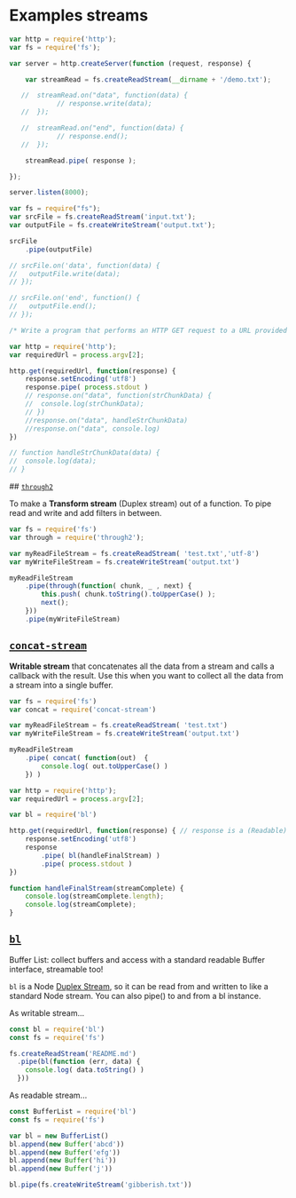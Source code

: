 # Examples streams

```javascript
var http = require('http');
var fs = require('fs');

var server = http.createServer(function (request, response) {

    var streamRead = fs.createReadStream(__dirname + '/demo.txt');

   //  streamRead.on("data", function(data) {
            // response.write(data);
   //  });

   //  streamRead.on("end", function(data) {
            // response.end();
   //  });

    streamRead.pipe( response );

});

server.listen(8000);
```

```javascript
var fs = require("fs");
var srcFile = fs.createReadStream('input.txt');
var outputFile = fs.createWriteStream('output.txt');

srcFile
    .pipe(outputFile)

// srcFile.on('data', function(data) {
//   outputFile.write(data);
// });

// srcFile.on('end', function() {
//   outputFile.end();
// });
```

```javascript
/* Write a program that performs an HTTP GET request to a URL provided to you  as the first command-line argument. Write the String contents of each  "data" event from the response to a new line on the console (stdout).  */

var http = require('http');
var requiredUrl = process.argv[2];

http.get(requiredUrl, function(response) {
    response.setEncoding('utf8')
    response.pipe( process.stdout )
    // response.on("data", function(strChunkData) {
    //  console.log(strChunkData);
    // })
    //response.on("data", handleStrChunkData)
    //response.on("data", console.log)
})

// function handleStrChunkData(data) {
//  console.log(data);
// }
```

## [`through2`](https://www.npmjs.com/package/through2)

To make a **Transform stream** (Duplex stream) out of a function. To pipe read and write and add filters in between.

```javascript
var fs = require('fs')
var through = require('through2');

var myReadFileStream = fs.createReadStream( 'test.txt','utf-8')
var myWriteFileStream = fs.createWriteStream('output.txt')

myReadFileStream
    .pipe(through(function( chunk, _ , next) {
        this.push( chunk.toString().toUpperCase() );
        next();
    }))
    .pipe(myWriteFileStream)
```

## [`concat-stream`](https://www.npmjs.com/package/concat-stream)

**Writable stream** that concatenates all the data from a stream and calls a callback with the result. Use this when you want to collect all the data from a stream into a single buffer.

```javascript
var fs = require('fs')
var concat = require('concat-stream')

var myReadFileStream = fs.createReadStream( 'test.txt')
var myWriteFileStream = fs.createWriteStream('output.txt')

myReadFileStream
    .pipe( concat( function(out)  {
        console.log( out.toUpperCase() )
    }) )
```

```javascript
var http = require('http');
var requiredUrl = process.argv[2];

var bl = require('bl')

http.get(requiredUrl, function(response) { // response is a (Readable) STREAM
    response.setEncoding('utf8')
    response
        .pipe( bl(handleFinalStream) )
        .pipe( process.stdout )
})

function handleFinalStream(streamComplete) {
    console.log(streamComplete.length);
    console.log(streamComplete);
}
```

## [`bl`](https://www.npmjs.com/package/bl)

Buffer List: collect buffers and access with a standard readable Buffer interface, streamable too!

`bl` is a Node [Duplex Stream](http://nodejs.org/docs/latest/api/stream.html#stream_class_stream_duplex), so it can be read from and written to like a standard Node stream. You can also pipe() to and from a bl instance.

As writable stream... 

```javascript
const bl = require('bl')
const fs = require('fs')

fs.createReadStream('README.md')
  .pipe(bl(function (err, data) {
    console.log( data.toString() )
  }))
```

As readable stream... 

```javascript
const BufferList = require('bl')
const fs = require('fs')

var bl = new BufferList()
bl.append(new Buffer('abcd'))
bl.append(new Buffer('efg'))
bl.append(new Buffer('hi'))
bl.append(new Buffer('j'))

bl.pipe(fs.createWriteStream('gibberish.txt'))
```